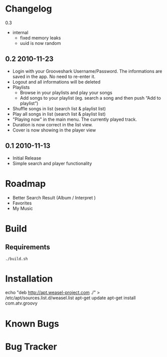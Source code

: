 Changelog
=========

0.3
*   internal
	*   fixed memory leaks
	*   uuid is now random
	
0.2 2010-11-23
--------------
*   Login with your Grooveshark Username/Password. The informations are saved in the app. No need to re-enter it.
*   Logout and all informations will be deleted
*   Playlists
	*   Browse in your playlists and play your songs
	*   Add songs to your playlist (eg. search a song and then push “Add to playlist”)
*   Shuffle songs in list (search list & playlist list)
*   Play all songs in list (search list & playlist list)
*   "Playing now" in the main menu. The currently played track.
*   Duration is now correct in the list view.
*   Cover is now showing in the player view

0.1 2010-11-13
--------------
*   Initial Release
*   Simple search and player functionality


Roadmap
=======

*   Better Search Result (Album / Interpret )
*	Favorites
*	My Music

Build
=====
Requirements
------------

``./build.sh``


Installation
=============

echo "deb http://apt.weasel-project.com ./" > /etc/apt/sources.list.d/weasel.list
apt-get update
apt-get install com.atv.groovy

Known Bugs
==========

Bug Tracker
===========
